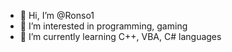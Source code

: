 - 👋 Hi, I’m @Ronso1
- 👀 I’m interested in programming, gaming
- 🌱 I’m currently learning C++, VBA, C# languages

<!---
Ronso1/Ronso1 is a ✨ special ✨ repository because its `README.md` (this file) appears on your GitHub profile.
You can click the Preview link to take a look at your changes.
--->
